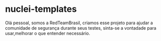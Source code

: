 # nuclei-templates

Olá pessoal, somos a RedTeamBrasil, criamos esse projeto para ajudar a comunidade de segurança durante seus testes, sinta-se a vontadade para usar,melhorar o que entender necessário.
